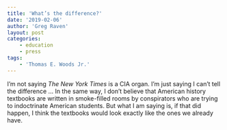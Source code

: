 ```yaml
---
title: 'What’s the difference?'
date: '2019-02-06'
author: 'Greg Raven'
layout: post
categories:
    - education
    - press
tags:
    - 'Thomas E. Woods Jr.'
---
```


I’m not saying *The New York Times* is a CIA organ. I’m just saying I can’t tell the difference … In the same way, I don’t believe that American history textbooks are written in smoke-filled rooms by conspirators who are trying to indoctrinate American students. But what I am saying is, if that did happen, I think the textbooks would look exactly like the ones we already have.